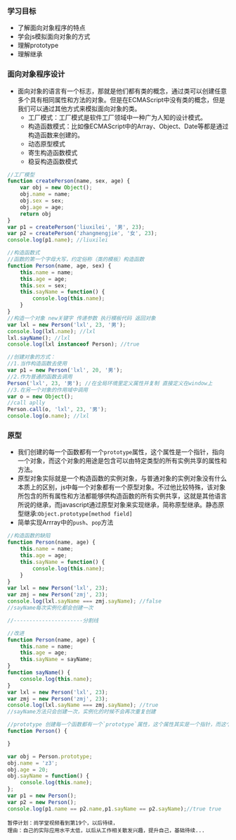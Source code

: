 ### 学习目标
- 了解面向对象程序的特点
- 学会js模拟面向对象的方式
- 理解prototype
- 理解继承

### 面向对象程序设计
- 面向对象的语言有一个标志，那就是他们都有类的概念，通过类可以创建任意多个具有相同属性和方法的对象。但是在ECMAScript中没有类的概念，但是我们可以通过其他方式来模拟面向对象的类。
    - 工厂模式：工厂模式是软件工厂领域中一种广为人知的设计模式。
    - 构造函数模式：比如像ECMAScript中的Array、Object、Date等都是通过构造函数来创建的。
    - 动态原型模式
    - 寄生构造函数模式
    - 稳妥构造函数模式

```javascript
//工厂模型
function createPerson(name, sex, age) {
    var obj = new Object();
    obj.name = name;
    obj.sex = sex;
    obj.age = age;
    return obj
}
var p1 = createPerson('liuxilei', '男', 23); 
var p2 = createPerson('zhangmengjie', '女', 23);
console.log(p1.name); //liuxilei
```

```javascript
//构造函数式
//函数的第一个字母大写，约定俗称（类的模板）构造函数
function Person(name, age, sex) {
    this.name = name;
    this.age = age;
    this.sex = sex;
    this.sayName = function() {
        console.log(this.name);
    }
}
//构造一个对象 new关键字 传递参数 执行模板代码 返回对象
var lxl = new Person('lxl', 23, '男');
console.log(lxl.name); //lxl
lxl.sayName(); //lxl
console.log(lxl instanceof Person); //true
```

```javascript
//创建对象的方式：
//1.当作构造函数去使用
var p1 = new Person('lxl', 20, '男');
//2.作为普通的函数去调用
Person('lxl', 23, '男'); //在全局环境里定义属性并复制 直接定义在window上
//3.在另一个对象的作用域中调用
var o = new Object();
//call aplly
Person.call(o, 'lxl', 23, '男');
console.log(o.name); //lxl
```

### 原型
- 我们创建的每一个函数都有一个`prototype`属性，这个属性是一个指针，指向一个对象，而这个对象的用途是包含可以由特定类型的所有实例共享的属性和方法。
- 原型对象实际就是一个构造函数的实例对象，与普通对象的实例对象没有什么本质上的区别，js中每一个对象都有一个原型对象。不过他比较特殊，该对象所包含的所有属性和方法都能够供构造函数的所有实例共享，这就是其他语言所说的继承，而javascript通过原型对象来实现继承，简称原型继承。静态原型继承:`Object.prototype[method field]`
- 简单实现Arrray中的`push`、`pop`方法

```javascript
//构造函数的缺陷
function Person(name, age) {
    this.name = name;
    this.age = age;
    this.sayName = function() {
        console.log(this.name);
    }
}
var lxl = new Person('lxl', 23);
var zmj = new Person('zmj', 23);
console.log(lxl.sayName === zmj.sayName); //false
//sayName每次实例化都会创建一次

//----------------------分割线

//改进
function Person(name, age) {
    this.name = name;
    this.age = age;
    this.sayName = sayName;
}
function sayName() {
    console.log(this.name);
}
var lxl = new Person('lxl', 23);
var zmj = new Person('zmj', 23);
console.log(lxl.sayName === zmj.sayName); //true
//sayName方法只会创建一次，实例化的时候不会再次重复创建
```

```javascript
//prototype 创建每一个函数都有一个`prototype`属性，这个属性其实是一个指针，而这个指针总是指向一个对象，用途就是将你特定的属性和方法包含在内，起到一个所有实例所共享的作用
function Person() {

}

var obj = Person.prototype;
obj.name = 'z3';
obj.age = 20;
obj.sayName = function() {
    console.log(this.name);
};
var p1 = new Person();
var p2 = new Person();
console.log(p1.name == p2.name,p1.sayName == p2.sayName);//true true
```

```
暂停计划：尚学堂视频看到第19个，以后待续，
理由：自己的实际应用水平太低，以后从工作相关散发兴趣，提升自己，基础待续...
```